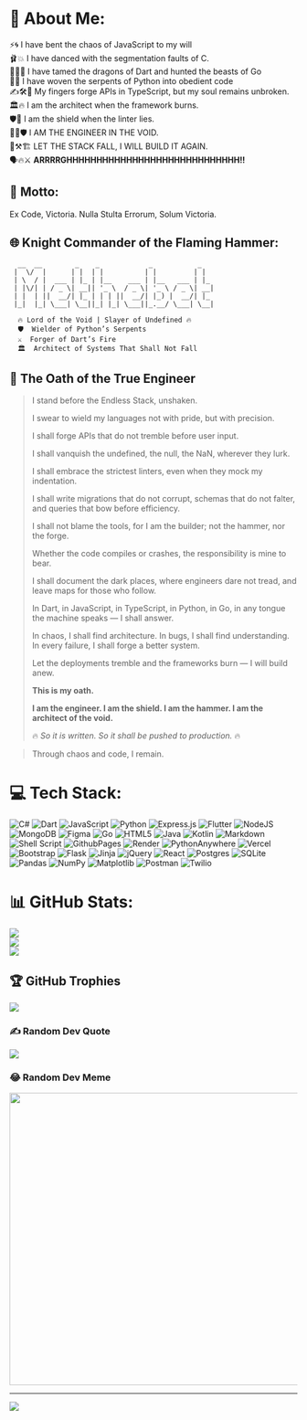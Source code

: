 # 💫 About Me:
⚡🌀 I have bent the chaos of JavaScript to my will<br>🩰💥 I have danced with the segmentation faults of C.<br>🐉🎯🏹 I have tamed the dragons of Dart and hunted the beasts of Go<br>🐍🧵 I have woven the serpents of Python into obedient code<br>✍️🛠️🧠 My fingers forge APIs in TypeScript, but my soul remains unbroken.<br>🏛️🔥 I am the architect when the framework burns.<br>🛡️📜 I am the shield when the linter lies.<br>🚀🌌🛡️ I AM THE ENGINEER IN THE VOID.<br>🧱⚒️🏗️ LET THE STACK FALL, I WILL BUILD IT AGAIN.<br>🗣️🔥⚔️ **ARRRRGHHHHHHHHHHHHHHHHHHHHHHHHHHHHH!!**

## 🧭 Motto:
Ex Code, Victoria. Nulla Stulta Errorum, Solum Victoria.

## 🌐 Knight Commander of the Flaming Hammer:
```text
  __  __        _    _            _           _   
 |  \/  |      | |  | |          | |         | |  
 | \  / |  ___ | |_ | |__    ___ | |__   ___ | |_ 
 | |\/| | / _ \| __|| '_ \  / _ \| '_ \ / _ \| __|
 | |  | ||  __/| |_ | | | ||  __/| |_) |  __/| |_ 
 |_|  |_| \___| \__||_| |_| \___||_.__/ \___| \__|
                                                  
  🔥 Lord of the Void | Slayer of Undefined 🔥 
  🛡️  Wielder of Python’s Serpents 
  ⚔️  Forger of Dart’s Fire
  🏛️  Architect of Systems That Shall Not Fall
```

## 🧙 The Oath of the True Engineer

> I stand before the Endless Stack, unshaken.  
>
> I swear to wield my languages not with pride, but with precision.  
>
> I shall forge APIs that do not tremble before user input.  
>
> I shall vanquish the undefined, the null, the NaN, wherever they lurk.  
>
> I shall embrace the strictest linters, even when they mock my indentation.  
>
> I shall write migrations that do not corrupt, schemas that do not falter, and queries that bow before efficiency.  
>
> I shall not blame the tools, for I am the builder; not the hammer, nor the forge.  
>
> Whether the code compiles or crashes, the responsibility is mine to bear.  
>
> I shall document the dark places, where engineers dare not tread, and leave maps for those who follow.  
>
> In Dart, in JavaScript, in TypeScript, in Python, in Go, in any tongue the machine speaks — I shall answer.  
>
> In chaos, I shall find architecture. In bugs, I shall find understanding. In every failure, I shall forge a better system.  
>
> Let the deployments tremble and the frameworks burn — I will build anew.  
>
> **This is my oath.**  
>
> **I am the engineer. I am the shield. I am the hammer. I am the architect of the void.**  
>
> 🔥 *So it is written. So it shall be pushed to production.* 🔥


> Through chaos and code, I remain.




# 💻 Tech Stack:
![C#](https://img.shields.io/badge/c%23-%23239120.svg?style=for-the-badge&logo=csharp&logoColor=white) ![Dart](https://img.shields.io/badge/dart-%230175C2.svg?style=for-the-badge&logo=dart&logoColor=white) ![JavaScript](https://img.shields.io/badge/javascript-%23323330.svg?style=for-the-badge&logo=javascript&logoColor=%23F7DF1E) ![Python](https://img.shields.io/badge/python-3670A0?style=for-the-badge&logo=python&logoColor=ffdd54) ![Express.js](https://img.shields.io/badge/express.js-%23404d59.svg?style=for-the-badge&logo=express&logoColor=%2361DAFB) ![Flutter](https://img.shields.io/badge/Flutter-%2302569B.svg?style=for-the-badge&logo=Flutter&logoColor=white) ![NodeJS](https://img.shields.io/badge/node.js-6DA55F?style=for-the-badge&logo=node.js&logoColor=white) ![MongoDB](https://img.shields.io/badge/MongoDB-%234ea94b.svg?style=for-the-badge&logo=mongodb&logoColor=white) ![Figma](https://img.shields.io/badge/figma-%23F24E1E.svg?style=for-the-badge&logo=figma&logoColor=white) ![Go](https://img.shields.io/badge/go-%2300ADD8.svg?style=for-the-badge&logo=go&logoColor=white) ![HTML5](https://img.shields.io/badge/html5-%23E34F26.svg?style=for-the-badge&logo=html5&logoColor=white) ![Java](https://img.shields.io/badge/java-%23ED8B00.svg?style=for-the-badge&logo=openjdk&logoColor=white) ![Kotlin](https://img.shields.io/badge/kotlin-%237F52FF.svg?style=for-the-badge&logo=kotlin&logoColor=white) ![Markdown](https://img.shields.io/badge/markdown-%23000000.svg?style=for-the-badge&logo=markdown&logoColor=white) ![Shell Script](https://img.shields.io/badge/shell_script-%23121011.svg?style=for-the-badge&logo=gnu-bash&logoColor=white) ![GithubPages](https://img.shields.io/badge/github%20pages-121013?style=for-the-badge&logo=github&logoColor=white) ![Render](https://img.shields.io/badge/Render-%46E3B7.svg?style=for-the-badge&logo=render&logoColor=white) ![PythonAnywhere](https://img.shields.io/badge/pythonanywhere-%232F9FD7.svg?style=for-the-badge&logo=pythonanywhere&logoColor=151515) ![Vercel](https://img.shields.io/badge/vercel-%23000000.svg?style=for-the-badge&logo=vercel&logoColor=white) ![Bootstrap](https://img.shields.io/badge/bootstrap-%238511FA.svg?style=for-the-badge&logo=bootstrap&logoColor=white) ![Flask](https://img.shields.io/badge/flask-%23000.svg?style=for-the-badge&logo=flask&logoColor=white) ![Jinja](https://img.shields.io/badge/jinja-white.svg?style=for-the-badge&logo=jinja&logoColor=black) ![jQuery](https://img.shields.io/badge/jquery-%230769AD.svg?style=for-the-badge&logo=jquery&logoColor=white) ![React](https://img.shields.io/badge/react-%2320232a.svg?style=for-the-badge&logo=react&logoColor=%2361DAFB) ![Postgres](https://img.shields.io/badge/postgres-%23316192.svg?style=for-the-badge&logo=postgresql&logoColor=white) ![SQLite](https://img.shields.io/badge/sqlite-%2307405e.svg?style=for-the-badge&logo=sqlite&logoColor=white) ![Pandas](https://img.shields.io/badge/pandas-%23150458.svg?style=for-the-badge&logo=pandas&logoColor=white) ![NumPy](https://img.shields.io/badge/numpy-%23013243.svg?style=for-the-badge&logo=numpy&logoColor=white) ![Matplotlib](https://img.shields.io/badge/Matplotlib-%23ffffff.svg?style=for-the-badge&logo=Matplotlib&logoColor=black) ![Postman](https://img.shields.io/badge/Postman-FF6C37?style=for-the-badge&logo=postman&logoColor=white) ![Twilio](https://img.shields.io/badge/Twilio-F22F46?style=for-the-badge&logo=Twilio&logoColor=white)


# 📊 GitHub Stats:
![](https://github-readme-stats.vercel.app/api?username=NonymousMorlock&theme=dark&hide_border=false&include_all_commits=true&count_private=true)<br/>
![](https://github-readme-streak-stats.herokuapp.com/?user=NonymousMorlock&theme=dark&hide_border=false)<br/>
![](https://github-readme-stats.vercel.app/api/top-langs/?username=NonymousMorlock&theme=dark&hide_border=false&include_all_commits=true&count_private=true&layout=compact)

## 🏆 GitHub Trophies
![](https://github-profile-trophy.vercel.app/?username=NonymousMorlock&theme=radical&no-frame=false&no-bg=false&margin-w=4)

### ✍️ Random Dev Quote
![](https://quotes-github-readme.vercel.app/api?type=horizontal&theme=radical)

### 😂 Random Dev Meme
<img src="https://random-memer-sigma.vercel.app/" width="512px"/>

---
[![](https://visitcount.itsvg.in/api?id=NonymousMorlock&icon=0&color=0)](https://visitcount.itsvg.in)

[github_profile_maker]: https://gprm.itsvg.in/
